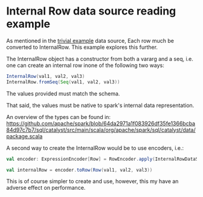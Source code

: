 Internal Row data source reading example
========================================

As mentioned in the [trivial example](../../internal/row/reader/README.md) data source, Each row much be converted to InternalRow. This example explores this further.

The InternalRow object has a constructor from both a vararg and a seq, i.e. one can create an internal row inone of the following two ways:
```scala
InternalRow(val1, val2, val3)
InternalRow.fromSeq(Seq(val1, val2, val3))
```

The values provided must match the schema.

That said, the values must be native to spark's internal data representation.

An overview of the types can be found in: https://github.com/apache/spark/blob/64da2971a1f083926df35fe1366bcba84d97c7b7/sql/catalyst/src/main/scala/org/apache/spark/sql/catalyst/data/package.scala

A second way to create the InternalRow would be to use encoders, i.e.:

```scala
val encoder: ExpressionEncoder[Row] = RowEncoder.apply(InternalRowDataSourceReader.schema).resolveAndBind()

val internalRow = encoder.toRow(Row(val1, val2, val3))
```

This is of course simpler to create and use, however, this my have an adverse effect on performance.